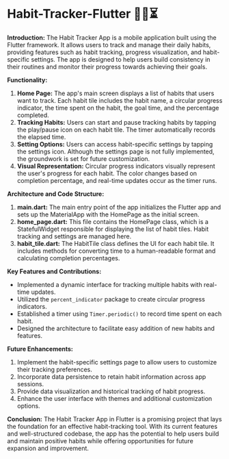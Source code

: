 # Habit-Tracker-Flutter  🏃📔⏳


**Introduction:**
The Habit Tracker App is a mobile application built using the Flutter framework. It allows users to track and manage their daily habits, providing features such as habit tracking, progress visualization, and habit-specific settings. The app is designed to help users build consistency in their routines and monitor their progress towards achieving their goals.

**Functionality:**
1. **Home Page:** The app's main screen displays a list of habits that users want to track. Each habit tile includes the habit name, a circular progress indicator, the time spent on the habit, the goal time, and the percentage completed.
2. **Tracking Habits:** Users can start and pause tracking habits by tapping the play/pause icon on each habit tile. The timer automatically records the elapsed time.
3. **Setting Options:** Users can access habit-specific settings by tapping the settings icon. Although the settings page is not fully implemented, the groundwork is set for future customization.
4. **Visual Representation:** Circular progress indicators visually represent the user's progress for each habit. The color changes based on completion percentage, and real-time updates occur as the timer runs.

**Architecture and Code Structure:**
1. **main.dart:** The main entry point of the app initializes the Flutter app and sets up the MaterialApp with the HomePage as the initial screen.
2. **home_page.dart:** This file contains the HomePage class, which is a StatefulWidget responsible for displaying the list of habit tiles. Habit tracking and settings are managed here.
3. **habit_tile.dart:** The HabitTile class defines the UI for each habit tile. It includes methods for converting time to a human-readable format and calculating completion percentages.

**Key Features and Contributions:**
- Implemented a dynamic interface for tracking multiple habits with real-time updates.
- Utilized the `percent_indicator` package to create circular progress indicators.
- Established a timer using `Timer.periodic()` to record time spent on each habit.
- Designed the architecture to facilitate easy addition of new habits and features.

**Future Enhancements:**
1. Implement the habit-specific settings page to allow users to customize their tracking preferences.
2. Incorporate data persistence to retain habit information across app sessions.
3. Provide data visualization and historical tracking of habit progress.
4. Enhance the user interface with themes and additional customization options.

**Conclusion:**
The Habit Tracker App in Flutter is a promising project that lays the foundation for an effective habit-tracking tool. With its current features and well-structured codebase, the app has the potential to help users build and maintain positive habits while offering opportunities for future expansion and improvement.

